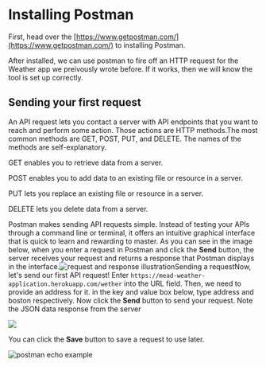 # Installing Postman

First, head over the [https://www.getpostman.com/](https://www.getpostman.com/) to installing Postman.

After installed, we can use postman to fire off an HTTP request for the Weather app we preivously wrote before. If it works, then we will know the tool is set up correctly.

## Sending your first request

An API request lets you contact a server with API endpoints that you want to reach and perform some action. Those actions are HTTP methods.The most common methods are GET, POST, PUT, and DELETE. The names of the methods are self-explanatory.

GET enables you to retrieve data from a server.

POST enables you to add data to an existing file or resource in a server.

PUT lets you replace an existing file or resource in a server.

DELETE lets you delete data from a server.

Postman makes sending API requests simple. Instead of testing your APIs through a command line or terminal, it offers an intuitive graphical interface that is quick to learn and rewarding to master. As you can see in the image below, when you enter a request in Postman and click the **Send** button, the server receives your request and returns a response that Postman displays in the interface.![request and response illustration](https://assets.postman.com/postman-docs/anatomy-of-a-request.png)Sending a requestNow, let's send our first API request! Enter `https://mead-weather-application.herokuapp.com/wether` into the URL field. Then, we need to provide an address for it. in the key and value box below, type address and boston respectively. Now click the **Send** button to send your request. Note the JSON data response from the server

![](https://tva1.sinaimg.cn/large/006tNbRwgy1ga0wwp2x8uj31hv0u04mz.jpg)

You can click the **Save** button to save a request to use later.

![postman echo example](https://assets.postman.com/postman-docs/SaveRequest.png)

